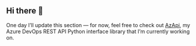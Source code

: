 ## Hi there 👋
One day I’ll update this section — for now, feel free to check out [AzApi](https://github.com/MRosinskiGit/AzureDevopsApi), my Azure DevOps REST API Python interface library that I’m currently working on.
<!--
**MRosinskiGit/MRosinskiGit** is a ✨ _special_ ✨ repository because its `README.md` (this file) appears on your GitHub profile.

Here are some ideas to get you started:

- 🔭 I’m currently working on ...
- 🌱 I’m currently learning ...
- 👯 I’m looking to collaborate on ...
- 🤔 I’m looking for help with ...
- 💬 Ask me about ...
- 📫 How to reach me: ...
- 😄 Pronouns: ...
- ⚡ Fun fact: ...
-->

